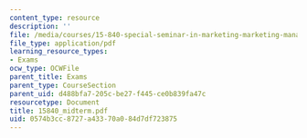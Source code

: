 ```yaml
---
content_type: resource
description: ''
file: /media/courses/15-840-special-seminar-in-marketing-marketing-management-spring-2004/0574b3cc8727a43370a084d7df723875_15840_midterm.pdf
file_type: application/pdf
learning_resource_types:
- Exams
ocw_type: OCWFile
parent_title: Exams
parent_type: CourseSection
parent_uid: d488bfa7-205c-be27-f445-ce0b839fa47c
resourcetype: Document
title: 15840_midterm.pdf
uid: 0574b3cc-8727-a433-70a0-84d7df723875
---
```

